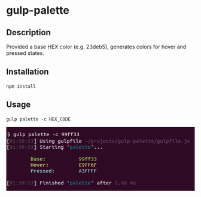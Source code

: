# gulp-palette


## Description
Provided a base HEX color (e.g. 23deb5), generates colors for hover and pressed states.

## Installation

```
npm install
```

## Usage

```
gulp palette -c HEX_CODE
```

![usage and output](gulp-palette.png)


